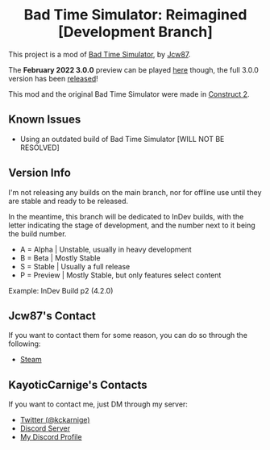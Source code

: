 <h1 align="center">Bad Time Simulator: Reimagined [Development Branch]</h1>

This project is a mod of [Bad Time Simulator](https://github.com/Jcw87/c2-sans-fight), by [Jcw87](https://github.com/Jcw87).

The **February 2022 3.0.0** preview can be played [here](https://kckarnige.is-a.dev/BadTimeRevamped/preview-Feb2022/) though, the full 3.0.0 version has been [released](https://kckarnige.is-a.dev/BadTimeRevamped)!

This mod and the original Bad Time Simulator were made in [Construct 2](https://www.scirra.com/construct2).

Known Issues
------------
- Using an outdated build of Bad Time Simulator [WILL NOT BE RESOLVED]

Version Info
--------------------------------
I'm not releasing any builds on the main branch, nor for offline use until they are stable and ready to be released.

In the meantime, this branch will be dedicated to InDev builds, with the letter indicating the stage of development, and the number next to it being the build number.
- A = Alpha | Unstable, usually in heavy development
- B = Beta | Mostly Stable
- S = Stable | Usually a full release
- P = Preview | Mostly Stable, but only features select content

Example: InDev Build p2 (4.2.0)

Jcw87's Contact
-------
If you want to contact them for some reason, you can do so through the following:

- [Steam](http://steamcommunity.com/id/Jcw87/)

KayoticCarnige's Contacts
-------
If you want to contact me, just DM through my server:
- [Twitter (@kckarnige)](https://twitter.com/kckarnige)
- [Discord Server](https://kckarnige.is-a.dev/discord-server)
- [My Discord Profile](https://discord.com/users/634168893644210186)

